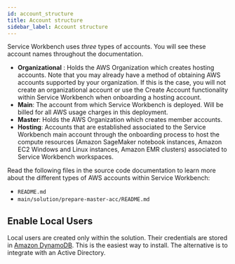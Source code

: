```yaml
---
id: account_structure
title: Account structure
sidebar_label: Account structure
---
```


Service Workbench uses _three_ types of accounts. You will see these account names throughout the documentation. 

- **Organizational** : Holds the AWS Organization which creates hosting accounts.  Note that you may already have a method of obtaining AWS accounts supported by your organization.  If this is the case, you will not create an organizational account or use the Create Account functionality within Service Workbench when onboarding a hosting account.
- **Main**: The account from which Service Workbench is deployed. Will be billed for all AWS usage charges in this deployment.
- **Master**: Holds the AWS Organization which creates member accounts.
- **Hosting**: Accounts that are established associated to the Service Workbench main account through the onboarding process to host the compute resources (Amazon SageMaker notebook instances, Amazon EC2 Windows and Linux instances, Amazon EMR clusters) associated to Service Workbench workspaces.

Read the following files in the source code documentation to learn more about the different types of AWS accounts within Service Workbench: 

- `README.md`
- `main/solution/prepare-master-acc/README.md`

## Enable Local Users

Local users are created only within the solution. Their credentials are stored in [Amazon DynamoDB](https://aws.amazon.com/dynamodb/?nc2=type_a). This is the easiest way to install. The alternative is to integrate with an Active Directory.
